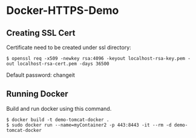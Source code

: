 # Docker-HTTPS-Demo

## Creating SSL Cert
Certificate need to be created under ssl directory:
```
$ openssl req -x509 -newkey rsa:4096 -keyout localhost-rsa-key.pem -out localhost-rsa-cert.pem -days 36500
```
Default password: changeit

## Running Docker
Build and run docker using this command.
```
$ docker build -t demo-tomcat-docker .
$ sudo docker run --name=myContainer2 -p 443:8443 -it --rm -d demo-tomcat-docker
```
